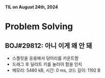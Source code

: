 **TIL on August 24th, 2024**

# Problem Solving
## BOJ#29812: 아니 이게 왜 안 돼
* 스플릿을 응용해서 덩어리를 카운트함
* 드래그 후 딜리트 키를 눌러야 함을 인지
* 메모리: 5480 kB, 시간: 0 ms, 코드 길이: 1192 B

